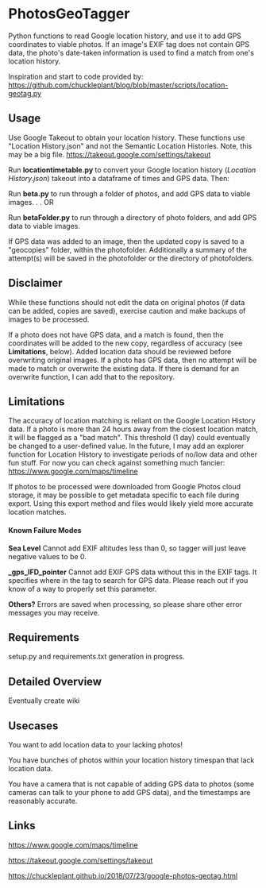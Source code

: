 # PhotosGeoTagger

Python functions to read Google location history, and use it to add GPS coordinates to viable photos. If an image's EXIF tag does not contain GPS data, the photo's date-taken information is used to find a match from one's location history.

Inspiration and start to code provided by: https://github.com/chuckleplant/blog/blob/master/scripts/location-geotag.py

## Usage
Use Google Takeout to obtain your location history. These functions use "Location History.json" and not the Semantic Location Histories. Note, this may be a big file.
https://takeout.google.com/settings/takeout

Run **locationtimetable.py** to convert your Google location history (*Location History.json*) takeout into a dataframe of times and GPS data. Then:

Run **beta.py** to run through a folder of photos, and add GPS data to viable images. . . OR

Run **betaFolder.py** to run through a directory of photo folders, and add GPS data to viable images.

If GPS data was added to an image, then the updated copy is saved to a "geocopies" folder, within the photofolder. Additionally a summary of the attempt(s) will be saved in the photofolder or the directory of photofolders.

## Disclaimer
While these functions should not edit the data on original photos (if data can be added, copies are saved), exercise caution and make backups of images to be processed.

If a photo does not have GPS data, and a match is found, then the coordinates will be added to the new copy, regardless of accuracy (see **Limitations**, below). Added location data should be reviewed before overwriting original images. If a photo has GPS data, then no attempt will be made to match or overwrite the existing data.
If there is demand for an overwrite function, I can add that to the repository.

## Limitations
The accuracy of location matching is reliant on the Google Location History data. If a photo is more than 24 hours away from the closest location match, it will be flagged as a "bad match". This threshold (1 day) could eventually be changed to a user-defined value. In the future, I may add an explorer function for Location History to investigate periods of no/low data and other fun stuff. For now you can check against something much fancier: https://www.google.com/maps/timeline

If photos to be processed were downloaded from Google Photos cloud storage, it may be possible to get metadata specific to each file during export. Using this export method and files would likely yield more accurate location matches.

#### Known Failure Modes
**Sea Level** Cannot add EXIF altitudes less than 0, so tagger will just leave negative values to be 0.

**\_gps\_IFD\_pointer** Cannot add EXIF GPS data without this in the EXIF tags. It specifies where in the tag to search for GPS data. Please reach out if you know of a way to properly set this parameter.

**Others?** Errors are saved when processing, so please share other error messages you may receive.


## Requirements
setup.py and requirements.txt generation in progress.

## Detailed Overview
Eventually create wiki

## Usecases
You want to add location data to your lacking photos!

You have bunches of photos within your location history timespan that lack location data.

You have a camera that is not capable of adding GPS data to photos (some cameras can talk to your phone to add GPS data), and the timestamps are reasonably accurate.

## Links
https://www.google.com/maps/timeline

https://takeout.google.com/settings/takeout

https://chuckleplant.github.io/2018/07/23/google-photos-geotag.html
